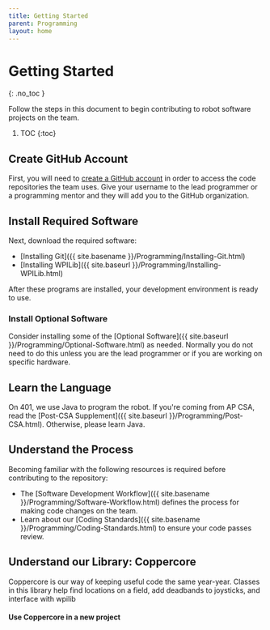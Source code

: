 ```yaml
---
title: Getting Started
parent: Programming
layout: home
---
```


# Getting Started
{: .no_toc }

Follow the steps in this document to begin contributing to robot software projects on the team.

1. TOC
{:toc}

## Create GitHub Account

First, you will need to [create a GitHub account](https://github.com) in order to access the code repositories the team uses. Give your username to the lead programmer or a programming mentor and they will add you to the GitHub organization.

## Install Required Software

Next, download the required software:
- [Installing Git]({{ site.basename }}/Programming/Installing-Git.html)
- [Installing WPILib]({{ site.baseurl }}/Programming/Installing-WPILib.html)

After these programs are installed, your development environment is ready to use.

### Install Optional Software

Consider installing some of the [Optional Software]({{ site.baseurl }}/Programming/Optional-Software.html) as needed. Normally you do not need to do this unless you are the lead programmer or if you are working on specific hardware.

## Learn the Language

On 401, we use Java to program the robot. If you're coming from AP CSA, read the [Post-CSA Supplement]({{ site.baseurl }}/Programming/Post-CSA.html). Otherwise, please learn Java.

## Understand the Process

Becoming familiar with the following resources is required before contributing to the repository:
- The [Software Development Workflow]({{ site.basename }}/Programming/Software-Workflow.html) defines the process for making code changes on the team.
- Learn about our [Coding Standards]({{ site.basename }}/Programming/Coding-Standards.html) to ensure your code passes review.

## Understand our Library: Coppercore

Coppercore is our way of keeping useful code the same year-year. Classes in this library help find locations on a field, add deadbands to joysticks, and interface with wpilib

#### Use Coppercore in a new project





